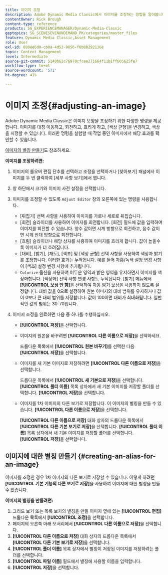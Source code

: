 ```yaml
---
title: 이미지 조정
description: Adobe Dynamic Media Classic에서 이미지를 조정하는 방법을 알아봅니다.
contentOwner: Rick Brough
content-type: reference
products: SG_EXPERIENCEMANAGER/Dynamic-Media-Classic
geptopics: SG_SCENESEVENONDEMAND_PK/categories/master_files
feature: Dynamic Media Classic,Asset Management
role: User
exl-id: 880ee6d0-cb0a-4d53-9056-f0b8b292136e
topic: Content Management
level: Intermediate
source-git-commit: 5140b62c76970cfcee271664f11b1ff605625fe7
workflow-type: tm+mt
source-wordcount: '571'
ht-degree: 41%

---
```


# 이미지 조정{#adjusting-an-image}

Adobe Dynamic Media Classic은 이미지 모양을 조정하기 위한 다양한 명령을 제공합니다. 이미지를 대칭 이동하고, 회전하고, 흐리게 하고, [색상 균형]을 변경하고, 색상을 지정할 수 있습니다. 이러한 명령을 실험할 때 작업 중인 이미지에서 해당 효과를 확인할 수 있습니다.

[이미지의 별칭 만들기](adjusting-image.md#creating_an_alias_for_an_image)도 참조하세요.

**이미지를 조정하려면:**

1. 이미지의 롤오버 편집 단추를 선택하고 조정을 선택하거나 [찾아보기] 패널에서 이미지를 두 번 클릭하여 [세부 사항 보기]에서 엽니다.
1. 창 하단에서 크기와 이미지 사전 설정을 선택합니다.
1. 이미지를 조정할 수 있도록 `Adjust Editor` 창의 오른쪽에 있는 명령을 사용합니다.

   * [뒤집기] 선택 사항을 사용하여 이미지를 가로나 세로로 뒤집습니다.
   * [회전] 슬라이더를 사용하여 이미지를 회전합니다. [회전] 필드에 값을 입력하여 이미지를 회전할 수 있습니다. 양수 값이면 시계 방향으로 회전하고, 음수 값이면 시계 반대 방향으로 회전합니다.
   * [흐림] 슬라이더나 해당 상자를 사용하여 이미지를 흐리게 합니다. 값이 높을수록 이미지가 더 흐려집니다.
   * [대비], [밝기], [채도], [색조] 및 [색상 균형] 선택 사항을 사용하여 색상과 밝기를 조정합니다. 이러한 효과는 누적됩니다. 예를 들어 자홍/녹색 설정 변경 사항이 [색조] 설정 변경 사항에 추가됩니다.
   * `Colorize` 옵션을 사용하여 어두운 영역과 밝은 영역을 유지하면서 이미지를 색상화합니다. [색상화] 선택 사항 변경 사항도 누적됩니다. [밝기] 메뉴에서 **[!UICONTROL 보상 안 함]**&#x200B;을 선택하여 자동 밝기 보상을 사용하지 않도록 설정합니다. 대비 값을 0으로 설정하여 원본 이미지의 대비 범위를 유지하거나 값이 0보다 큰 대비 범위를 지정합니다. 값이 100이면 대비가 최대화됩니다. 일반적인 값의 범위는 30-70입니다.

1. 이미지 조정을 완료하면 다음 중 하나를 수행하십시오.

   * **[!UICONTROL 저장]**&#x200B;을 선택합니다.

   * 이미지의 원본을 바꾸려면 **[!UICONTROL 다른 이름으로 저장]**&#x200B;을 선택하세요.

     드롭다운 목록에서 **[!UICONTROL 원본 바꾸기]**&#x200B;를 선택한 다음 **[!UICONTROL 저장]**&#x200B;을 선택합니다.

   * 이미지를 새 기본 이미지로 저장하려면 **[!UICONTROL 다른 이름으로 저장]**&#x200B;을 선택합니다.

     드롭다운 목록에서 **[!UICONTROL 새 기본으로 저장]**&#x200B;을 선택합니다.
**[!UICONTROL 폴더 이름]** 목록 상자에서 새 기본 이미지를 저장할 폴더를 선택합니다.
**[!UICONTROL 저장]**&#x200B;을 선택합니다.

   * 이미지를 1차 이미지의 다른 보기로 저장합니다. 이 이미지의 별칭을 만들 수 있습니다. **[!UICONTROL 다른 이름으로 저장]**&#x200B;을 선택합니다.

     **[!UICONTROL 다른 이름으로 저장]** 대화 상자의 드롭다운 목록에서 **[!UICONTROL 다른 기본 보기로 저장]**&#x200B;을 선택합니다.
**[!UICONTROL 폴더 이름]** 목록 상자에서 새 기본 이미지를 저장할 폴더를 선택합니다.
**[!UICONTROL 저장]**&#x200B;을 선택합니다.

## 이미지에 대한 별칭 만들기 {#creating-an-alias-for-an-image}

이미지를 조정한 경우 1차 이미지의 다른 보기로 저장할 수 있습니다. 이렇게 하려면 **[!UICONTROL 기본 기능의 다른 보기로 저장]**&#x200B;을 사용하여 이미지에 대한 별칭을 만들 수 있습니다.

**이미지의 별칭을 만들려면:**

1. 그리드 보기 또는 목록 보기의 별칭을 만들 이미지 옆에 있는 **[!UICONTROL 편집]** 드롭다운 목록에서 **[!UICONTROL 조정]**&#x200B;을 선택합니다.
1. 페이지의 오른쪽 아래 모서리에서 **[!UICONTROL 다른 이름으로 저장]**&#x200B;을 선택합니다.
1. **[!UICONTROL 다른 이름으로 저장]** 대화 상자의 드롭다운 목록에서 **[!UICONTROL 다른 기본 보기로 저장]**&#x200B;을 선택합니다.
1. **[!UICONTROL 폴더 이름]** 목록 상자에서 별칭이 저장된 이미지를 저장하려는 폴더를 선택합니다.
1. **[!UICONTROL 파일 이름]** 필드에서 별칭에 사용할 이름을 입력합니다.
1. **[!UICONTROL 저장]**&#x200B;을 선택합니다.
